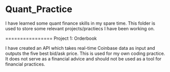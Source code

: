 # Quant_Practice

I have learned some quant finance skills in my spare time. This folder is used to store some relevant 
projects/practiecs I have been working on.

================ Project 1: Orderbook

I have created an API which takes real-time Coinbase data as input and outputs the five best bid/ask price.
This is used for my own coding practice. It does not serve as a financial advice and should not be used as a 
tool for financial practices.
